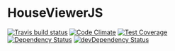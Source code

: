 # HouseViewerJS



[![Travis build status](http://img.shields.io/travis/HTMLFusion/HouseViewerJS.svg?style=flat)](https://travis-ci.org/HTMLFusion/HouseViewerJS)
[![Code Climate](https://codeclimate.com/github/HTMLFusion/HouseViewerJS/badges/gpa.svg)](https://codeclimate.com/github/HTMLFusion/HouseViewerJS)
[![Test Coverage](https://codeclimate.com/github/HTMLFusion/HouseViewerJS/badges/coverage.svg)](https://codeclimate.com/github/HTMLFusion/HouseViewerJS)
[![Dependency Status](https://david-dm.org/HTMLFusion/HouseViewerJS.svg)](https://david-dm.org/HTMLFusion/HouseViewerJS)
[![devDependency Status](https://david-dm.org/HTMLFusion/HouseViewerJS/dev-status.svg)](https://david-dm.org/HTMLFusion/HouseViewerJS#info=devDependencies)
